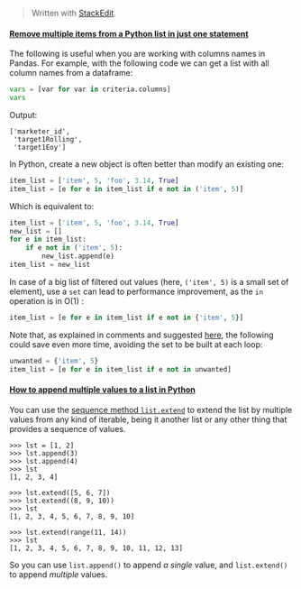 


> Written with [StackEdit](https://stackedit.io/).

#### [Remove multiple items from a Python list in just one statement](https://stackoverflow.com/questions/36268749/remove-multiple-items-from-a-python-list-in-just-one-statement)

The following is useful when you are working with columns names in Pandas. For example, with the following code we can get a list with all column names from a dataframe:
```python
vars = [var for var in criteria.columns]
vars
```
Output:
```
['marketer_id',
 'target1Rolling',
 'target1Eoy']
```

In Python, create a new object is often better than modify an existing one:

```python
item_list = ['item', 5, 'foo', 3.14, True]
item_list = [e for e in item_list if e not in ('item', 5)]
```

Which is equivalent to:

```python
item_list = ['item', 5, 'foo', 3.14, True]
new_list = []
for e in item_list:
    if e not in ('item', 5):
        new_list.append(e)
item_list = new_list
```
In case of a big list of filtered out values (here,  `('item', 5)`  is a small set of element), use a  `set`  can lead to performance improvement, as the  `in`  operation is in O(1) :

```python
item_list = [e for e in item_list if e not in {'item', 5}]
```

Note that, as explained in comments and suggested  [here](https://gist.github.com/Aluriak/01c3d100cb44ef048c00854c6f439642), the following could save even more time, avoiding the set to be built at each loop:

```python
unwanted = {'item', 5}
item_list = [e for e in item_list if e not in unwanted]
```


####  [How to append multiple values to a list in Python](https://stackoverflow.com/questions/20196159/how-to-append-multiple-values-to-a-list-in-python)

You can use the  [sequence method  `list.extend`](https://docs.python.org/3/library/stdtypes.html#mutable-sequence-types)  to extend the list by multiple values from any kind of iterable, being it another list or any other thing that provides a sequence of values.

```
>>> lst = [1, 2]
>>> lst.append(3)
>>> lst.append(4)
>>> lst
[1, 2, 3, 4]

>>> lst.extend([5, 6, 7])
>>> lst.extend((8, 9, 10))
>>> lst
[1, 2, 3, 4, 5, 6, 7, 8, 9, 10]

>>> lst.extend(range(11, 14))
>>> lst
[1, 2, 3, 4, 5, 6, 7, 8, 9, 10, 11, 12, 13]
```

So you can use  `list.append()`  to append  _a single_  value, and  `list.extend()`  to append  _multiple_  values.
<!--stackedit_data:
eyJoaXN0b3J5IjpbLTE4MzE3MTg1NTAsNjYwMDU5MzE3XX0=
-->